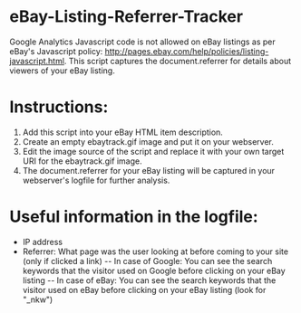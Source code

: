eBay-Listing-Referrer-Tracker
=============================

Google Analytics Javascript code is not allowed on eBay listings as per eBay's Javascript policy: http://pages.ebay.com/help/policies/listing-javascript.html.
This script captures the document.referrer for details about viewers of your eBay listing.

Instructions:
=============
1. Add this script into your eBay HTML item description.
2. Create an empty ebaytrack.gif image and put it on your webserver.
3. Edit the image source of the script and replace it with your own target URI for the ebaytrack.gif image.
4. The document.referrer for your eBay listing will be captured in your webserver's logfile for further analysis.

Useful information in the logfile:
==================================
- IP address
- Referrer: What page was the user looking at before coming to your site (only if clicked a link)
-- In case of Google: You can see the search keywords that the visitor used on Google before clicking on your eBay listing
-- In case of eBay: You can see the search keywords that the visitor used on eBay before clicking on your eBay listing (look for "_nkw")
